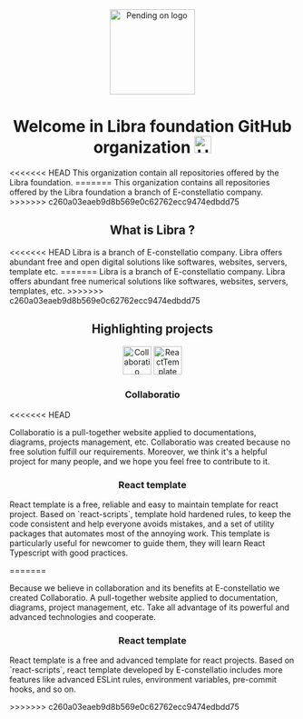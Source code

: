 <div align="center">
    <img src="https://github.com/Libra-foundation/.github/tree/main/profile/resources/puff.svg" alt="Pending on logo" height="150"/>
    <h1>
        Welcome in Libra foundation GitHub organization
    <img src="https://media.giphy.com/media/hvRJCLFzcasrR4ia7z/giphy.gif" alt="Hi hand" width="30px"/>
    </h1>
</div>


<p>
<<<<<<< HEAD
    This organization contain all repositories offered by the Libra foundation. 
=======
    This organization contains all repositories offered by the Libra foundation a branch of E-constellatio company. 
>>>>>>> c260a03eaeb9d8b569e0c62762ecc9474edbdd75
</p>
<h2 align="center">
    What is Libra ?
</h2>
<p>
<<<<<<< HEAD
    Libra is a branch of E-constellatio company. Libra offers abundant free and open digital solutions like softwares, websites, servers, template etc.
=======
    Libra is a branch of E-constellatio company. Libra offers abundant free numerical solutions like softwares, websites, servers, templates, etc.
>>>>>>> c260a03eaeb9d8b569e0c62762ecc9474edbdd75
</p>
<div align="center">
    <h2>
        Highlighting projects
    </h2>
    <div>
        <img src="https://github.com/Libra-foundation/.github/tree/main/profile/resources/Collaboratio.svg" alt="Collaboratio" height="50"/>
        <img src="https://github.com/Libra-foundation/.github/tree/main/profile/resources/ReactTemplate.svg" alt="ReactTemplate" height="50"/>
    </div>
    <h3>Collaboratio</h3>
</div>
<<<<<<< HEAD
<p>Collaboratio is a pull-together website applied to documentations, diagrams, projects management, etc. Collaboratio was created because no free solution fulfill our requirements. Moreover, we think it's a helpful project for many people, and we hope you feel free to contribute to it.</p>
<div align="center">
    <h3>React template</h3>
</div>
<p>React template is a free, reliable and easy to maintain template for react project. Based on `react-scripts`, template hold hardened rules, to keep the code consistent and help everyone avoids mistakes, and a set of utility packages that automates most of the annoying work. This template is particularly useful for newcomer to guide them, they will learn React Typescript with good practices.</p>
=======
<p>Because we believe in collaboration and its benefits at E-constellatio we created Collaboratio. A pull-together website applied to documentation, diagrams, project management, etc. Take all advantage of its powerful and advanced technologies and cooperate.</p>
<div align="center">
    <h3>React template</h3>
</div>
<p>React template is a free and advanced template for react projects. Based on `react-scripts`, react template developed by E-constellatio includes more features like advanced ESLint rules, environment variables, pre-commit hooks, and so on.</p>
>>>>>>> c260a03eaeb9d8b569e0c62762ecc9474edbdd75
